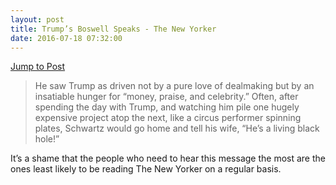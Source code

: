 ```yaml
---
layout: post
title: Trump’s Boswell Speaks - The New Yorker
date: 2016-07-18 07:32:00
---
```

[Jump to Post][1]

> He saw Trump as driven not by a pure love of dealmaking but by an insatiable hunger for “money, praise, and celebrity.” Often, after spending the day with Trump, and watching him pile one hugely expensive project atop the next, like a circus performer spinning plates, Schwartz would go home and tell his wife, “He’s a living black hole!”

It’s a shame that the people who need to hear this message the most are the ones least likely to be reading The New Yorker on a regular basis.


[1]: http://www.newyorker.com/magazine/2016/07/25/donald-trumps-ghostwriter-tells-all

